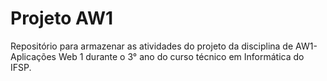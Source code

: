 # Projeto AW1
Repositório para armazenar as atividades do projeto da disciplina de AW1- Aplicações Web 1 durante o 3° ano do curso técnico em Informática do IFSP.

